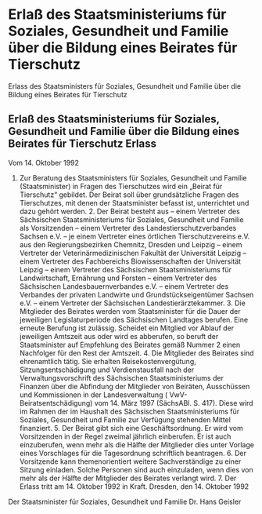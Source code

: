 # Erlaß des Staatsministeriums für Soziales, Gesundheit und Familie über die Bildung eines Beirates für Tierschutz

Erlass des Staatsministers für Soziales, Gesundheit und Familie über die Bildung eines Beirates für Tierschutz

## Erlaß des Staatsministeriums für Soziales, Gesundheit und Familie über die Bildung eines Beirates für Tierschutz Erlass

Vom 14. Oktober 1992

1. Zur Beratung des Staatsministers für Soziales, Gesundheit und Familie (Staatsminister) in Fragen des Tierschutzes wird ein „Beirat für Tierschutz“ gebildet. Der Beirat soll über grundsätzliche Fragen des Tierschutzes, mit denen der Staatsminister befasst ist, unterrichtet und dazu gehört werden. 2. Der Beirat besteht aus – einem Vertreter des Sächsischen Staatsministeriums für Soziales, Gesundheit und Familie als Vorsitzenden – einem Vertreter des Landestierschutzverbandes Sachsen e.V. – je einem Vertreter eines örtlichen Tierschutzvereins e.V. aus den Regierungsbezirken Chemnitz, Dresden und Leipzig – einem Vertreter der Veterinärmedizinischen Fakultät der Universität Leipzig – einem Vertreter des Fachbereichs Biowissenschaften der Universität Leipzig – einem Vertreter des Sächsischen Staatsministeriums für Landwirtschaft, Ernährung und Forsten – einem Vertreter des Sächsischen Landesbauernverbandes e.V. – einem Vertreter des Verbandes der privaten Landwirte und Grundstückseigentümer Sachsen e.V. – einem Vertreter der Sächsischen Landestierärztekammer. 3. Die Mitglieder des Beirates werden vom Staatsminister für die Dauer der jeweiligen Legislaturperiode des Sächsischen Landtages berufen. Eine erneute Berufung ist zulässig. Scheidet ein Mitglied vor Ablauf der jeweiligen Amtszeit aus oder wird es abberufen, so beruft der Staatsminister auf Empfehlung des Beirates gemäß Nummer 2 einen Nachfolger für den Rest der Amtszeit. 4. Die Mitglieder des Beirates sind ehrenamtlich tätig. Sie erhalten Reisekostenvergütung, Sitzungsentschädigung und Verdienstausfall nach der Verwaltungsvorschrift des Sächsischen Staatsministeriums der Finanzen über die Abfindung der Mitglieder von Beiräten, Ausschüssen und Kommissionen in der Landesverwaltung (
          VwV-Beiratsentschädigung) vom 14. März 1997 (SächsABl. S. 417). Diese wird im Rahmen der im Haushalt des Sächsischen Staatsministeriums für Soziales, Gesundheit und Familie zur Verfügung stehenden Mittel finanziert. 5. Der Beirat gibt sich eine Geschäftsordnung. Er wird vom Vorsitzenden in der Regel zweimal jährlich einberufen. Er ist auch einzuberufen, wenn mehr als die Hälfte der Mitglieder dies unter Vorlage eines Vorschlages für die Tagesordnung schriftlich beantragen. 6. Der Vorsitzende kann themenorientiert weitere Sachverständige zu einer Sitzung einladen. Solche Personen sind auch einzuladen, wenn dies von mehr als der Hälfte der Mitglieder des Beirates verlangt wird. 7. Der Erlass tritt am 14. Oktober 1992 in Kraft. Dresden, den 14. Oktober 1992

Der Staatsminister 
           für Soziales, Gesundheit und Familie 
           Dr. Hans Geisler

